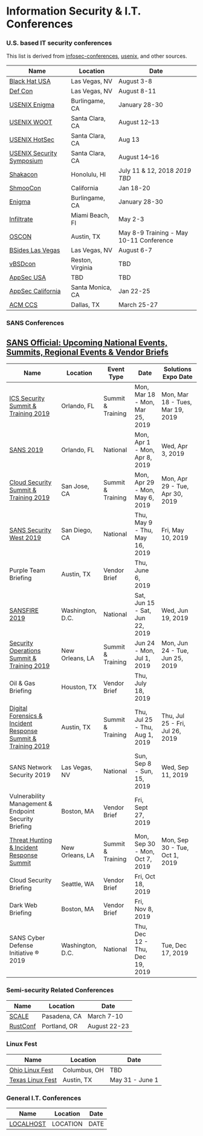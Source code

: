 # Information Security & I.T. Conferences
### U.S. based IT security conferences
This list is derived from [infosec-conferences](https://infosec-conferences.com/), [usenix](https://www.usenix.org/conferences), and other sources.

| Name | Location | Date |
| --- | --- | --- |
| [Black Hat USA](https://www.blackhat.com/us-19/) | Las Vegas, NV | August 3-8 |
| [Def Con](https://www.defcon.org/) | Las Vegas, NV | August 8-11 |
| [USENIX Enigma](https://www.usenix.org/conference/enigma2019) | Burlingame, CA | January 28-30 |
| [USENIX WOOT](https://www.usenix.org/conference/woot19) | Santa Clara, CA | August 12–13 |
| [USENIX HotSec](https://www.usenix.org/conference/hotsec19/) | Santa Clara, CA |  Aug 13 |
| [USENIX Security Symposium](https://www.usenix.org/conference/usenixsecurity19/) | Santa Clara, CA |  August 14–16 |
| [Shakacon](https://www.shakacon.org/) | Honolulu, HI | July 11 & 12, 2018 *2019 TBD* |
| [ShmooCon](http://shmoocon.org/) | California | Jan 18-20 |
| [Enigma](https://www.usenix.org/conference/enigma2019/) | Burlingame, CA | January 28-30 |
| [Infiltrate](https://infiltratecon.com/) | Miami Beach, Fl | May 2-3 |
| [OSCON](https://conferences.oreilly.com/oscon/oscon-tx) | Austin, TX | May 8-9 Training - May 10-11 Conference |
| [BSides Las Vegas](https://www.bsideslv.org/) | Las Vegas, NV | August 6-7 |
| [vBSDcon](https://www.vbsdcon.com/) | Reston, Virginia | TBD |
| [AppSec USA](https://appsecusa.org/) | TBD | TBD |
| [AppSec California](https://2019.appseccalifornia.org/) | Santa Monica, CA | Jan 22-25 |
| [ACM CCS](http://www.codaspy.org/) | Dallas, TX | March 25-27 |

### SANS Conferences
## [SANS Official: Upcoming National Events, Summits, Regional Events & Vendor Briefs](https://www.sans.org/vendor/events)

| Name | Location | Event Type | Date | Solutions Expo Date |
| --- | --- | --- | --- | --- |
| [ICS Security Summit & Training 2019](https://www.sans.org/event/ics-security-summit-2019/) | Orlando, FL | Summit & Training | Mon, Mar 18 - Mon, Mar 25, 2019 | Mon, Mar 18 - Tues, Mar 19, 2019 |
| [SANS 2019](https://www.sans.org/event/sans-2019) | Orlando, FL | National | Mon, Apr 1 - Mon, Apr 8, 2019 | Wed, Apr 3, 2019 |
| [Cloud Security Summit & Training 2019](https://www.sans.org/event/cloud-security-summit-2019) | San Jose, CA | Summit & Training | Mon, Apr 29 - Mon, May 6, 2019 | Mon, Apr 29 - Tue, Apr 30, 2019 |
| [SANS Security West 2019](https://www.sans.org/event/security-west-2019) | San Diego, CA | National | Thu, May 9 - Thu, May 16, 2019 | Fri, May 10, 2019 |
| Purple Team Briefing | Austin, TX | Vendor Brief | Thu, June 6, 2019 |  |
| [SANSFIRE 2019](https://www.sans.org/event/sansfire-2019) | Washington, D.C. | National | Sat, Jun 15 - Sat, Jun 22, 2019 | Wed, Jun 19, 2019 |
| [Security Operations Summit & Training 2019](https://www.sans.org/event/security-operations-summit-2019) | New Orleans, LA | Summit & Training | Jun 24 - Mon, Jul 1, 2019 | Mon, Jun 24 - Tue, Jun 25, 2019 |
| Oil & Gas Briefing | Houston, TX | Vendor Brief | Thu, July 18, 2019 |  |
| [Digital Forensics & Incident Response Summit & Training 2019](https://www.sans.org/event/digital-forensics-summit-2019) | Austin, TX | Summit & Training | Thu, Jul 25 - Thu, Aug 1, 2019 | Thu, Jul 25 - Fri, Jul 26, 2019 |
| SANS Network Security 2019 | Las Vegas, NV | National | Sun, Sep 8 - Sun, 15, 2019 | Wed, Sep 11, 2019 |
| Vulnerability Management & Endpoint Security Briefing | Boston, MA | Vendor Brief | Fri, Sept 27, 2019 |  |
| [Threat Hunting & Incident Response Summit](https://www.sans.org/event/threat-hunting-and-incident-response-summit-2019) | New Orleans, LA | Summit & Training | Mon, Sep 30 - Mon, Oct 7, 2019 | Mon, Sep 30 - Tue, Oct 1, 2019 |
| Cloud Security Briefing | Seattle, WA | Vendor Brief | Fri, Oct 18, 2019 |  |
| Dark Web Briefing | Boston, MA | Vendor Brief | Fri, Nov 8, 2019 |  |
| SANS Cyber Defense Initiative ® 2019 | Washington, D.C. | National | Thu, Dec 12 - Thu, Dec 19, 2019 | Tue, Dec 17, 2019 |

### Semi-security Related Conferences

| Name | Location | Date |
| --- | --- | --- |
| [SCALE](https://socallinuxexpo.org/) | Pasadena, CA | March 7-10 |
| [RustConf](http://rustconf.com/) | Portland, OR | August 22-23 |

### Linux Fest

| Name | Location | Date |
| --- | --- | --- |
| [Ohio Linux Fest](https://ohiolinux.org/) | Columbus, OH | TBD |
| [Texas Linux Fest](https://www.texaslinuxfest.org/) | Austin, TX | May 31 - June 1 |

### General I.T. Conferences

| Name | Location | Date |
| --- | --- | --- |
| [LOCALHOST](https://127.0.0.1) | LOCATION | DATE |
